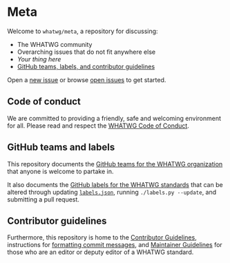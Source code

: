 # Meta

Welcome to `whatwg/meta`, a repository for discussing:

* The WHATWG community
* Overarching issues that do not fit anywhere else
* _Your thing here_
* [GitHub teams, labels, and contributor guidelines](#github-teams-and-labels)

Open a [new issue](https://github.com/whatwg/meta/issues/new) or browse
[open issues](https://github.com/whatwg/meta/issues) to get started.

## Code of conduct

We are committed to providing a friendly, safe and welcoming environment for all. Please read and
respect the [WHATWG Code of Conduct](https://whatwg.org/code-of-conduct).

## GitHub teams and labels

This repository documents the [GitHub teams for the WHATWG organization](GITHUB-TEAMS.md) that
anyone is welcome to partake in.

It also documents the [GitHub labels for the WHATWG standards](LABELS.md) that can be altered
through updating [`labels.json`](labels.json), running `./labels.py --update`, and submitting a pull
request.

## Contributor guidelines

Furthermore, this repository is home to the [Contributor Guidelines](CONTRIBUTING.md), instructions
for [formatting commit messages](COMMITTING.md), and [Maintainer Guidelines](MAINTAINERS.md) for
those who are an editor or deputy editor of a WHATWG standard.
